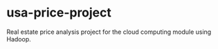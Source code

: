 # usa-price-project
Real estate price analysis project for the cloud computing module using Hadoop.
